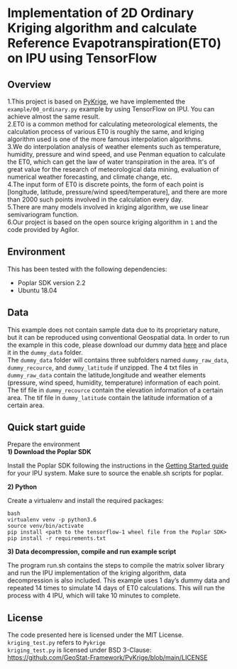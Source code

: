 # Implementation of 2D Ordinary Kriging algorithm and calculate Reference Evapotranspiration(ET0) on IPU using TensorFlow
## Overview
1.This project is based on [PyKrige](https://github.com/GeoStat-Framework/PyKrige), we have implemented the `example/00_ordinary.py` example by using TensorFlow on IPU. You can achieve almost the same result.  
2.ET0 is a common method for calculating meteorological elements, the calculation process of various ET0 is roughly the same, and kriging algorithm used is one of the more famous interpolation algorithms.  
3.We do interpolation analysis of weather elements such as temperature, humidity, pressure and wind speed, and use Penman equation to calculate the ET0, which can get the law of water transpiration in the area. It's of great value for the research of meteorological data mining, evaluation of numerical weather forecasting, and climate change, etc.  
4.The input form of ET0 is discrete points, the form of each point is [longitude, latitude, pressure/wind speed/temperature], and there are more than 2000 such points involved in the calculation every day.  
5.There are many models involved in kriging algorithm, we use linear semivariogram function.  
6.Our project is based on the open source kriging algorithm in `1` and the code provided by Agilor.  
## Environment
This has been tested with the following dependencies:
- Poplar SDK version 2.2
- Ubuntu 18.04
## Data
This example does not contain sample data due to its proprietary nature, but it can be reproduced using conventional Geospatial data. In order to run the example in this code, please download our dummy data [here](https://1drv.ms/u/s!Apa1VesWk84UgUszNcXuYRbphV4a?e=3QFTQB) and place it in the `dummy_data` folder.  
The `dummy_data` folder will contains three subfolders named `dummy_raw_data`, `dummy_recource`, and `dummy_latitude` if unzipped. The 4 txt files in `dummy_raw_data` contain the latitude,longitude and weather elements (pressure, wind speed, humidity, temperature) information of each point. The tif file in `dummy_recource` contain the elevation information of a certain area. The tif file in `dummy_latitude` contain the latitude information of a certain area.
## Quick start guide
Prepare the environment  
**1) Download the Poplar SDK**  

Install the Poplar SDK following the instructions in the [Getting Started guide](https://docs.graphcore.ai/projects/ipu-pod-getting-started/en/latest/installation.html) for your IPU system. Make sure to source the enable.sh scripts for poplar.  

**2) Python**

Create a virtualenv and install the required packages:
```
bash
virtualenv venv -p python3.6
source venv/bin/activate
pip install <path to the tensorflow-1 wheel file from the Poplar SDK>
pip install -r requirements.txt
```
**3) Data decompression, compile and run example script**

The program run.sh contains the steps to compile the matrix solver library and run the IPU implementation of the kriging algorithm, data decompression is also included. This example uses 1 day’s dummy data and repeated 14 times to simulate 14 days of ET0 calculations. This will run the process with 4 IPU, which will take 10 minutes to complete.   

## License
The code presented here is licensed under the MIT License.  
`kriging_test.py` refers to `Pykrige`  
`kriging_test.py` is licensed under BSD 3-Clause: https://github.com/GeoStat-Framework/PyKrige/blob/main/LICENSE  